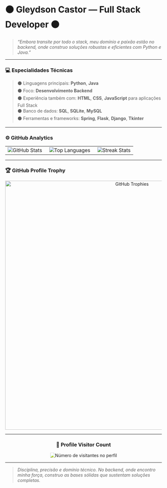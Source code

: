 # ⚫ Gleydson Castor — Full Stack Developer ⚫

> *“Embora transite por todo o stack, meu domínio e paixão estão no backend, onde construo soluções robustas e eficientes com Python e Java.”*

---

### 💻 Especialidades Técnicas

> ⚫ Linguagens principais: **Python**, **Java**  
> ⚫ Foco: **Desenvolvimento Backend**  
> ⚫ Experiência também com: **HTML**, **CSS**, **JavaScript** para aplicações Full Stack  
> ⚫ Banco de dados: **SQL**, **SQLite**, **MySQL**  
> ⚫ Ferramentas e frameworks: **Spring**, **Flask**, **Django**, **Tkinter**

---

### ⚙️ GitHub Analytics

<table>
  <tr>
    <td style="padding-right: 15px;">
      <img
        src="https://github-readme-stats.vercel.app/api?username=CastorGleydson&theme=radical&hide_border=false&include_all_commits=true"
        alt="GitHub Stats"
      />
    </td>
    <td style="padding-right: 15px;">
      <img
        src="https://github-readme-stats.vercel.app/api/top-langs/?username=CastorGleydson&theme=radical&hide_border=false&include_all_commits=true&count_private=true&layout=compact"
        alt="Top Languages"
      />
    </td>
    <td>
      <img
        src="https://github-readme-streak-stats.herokuapp.com/?user=CastorGleydson&theme=radical&hide_border=false"
        alt="Streak Stats"
      />
    </td>
  </tr>
</table>

---

### 🏆 GitHub Profile Trophy

<p align="center">
  <a href="https://github.com/ryo-ma/github-profile-trophy" title="Repositório de troféus">
    <img
      width="800"
      src="https://github-profile-trophy.vercel.app/?username=CastorGleydson&column=8&theme=radical&no-frame=true&no-bg=true"
      alt="GitHub Trophies"
    />
  </a>
</p>

---

<div align="center">
  <h3>📍 Profile Visitor Count</h3>
  <img
    src="https://profile-counter.glitch.me/CastorGleydson/count.svg"
    alt="Número de visitantes no perfil"
    style="filter: hue-rotate(330deg) brightness(130%)"
  />
</div>

---

> *Disciplina, precisão e domínio técnico. No backend, onde encontro minha força, construo as bases sólidas que sustentam soluções completas.*

